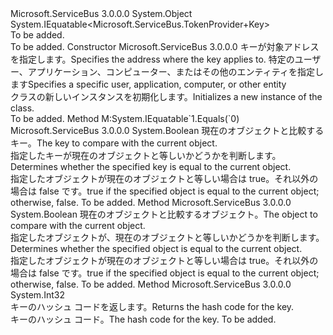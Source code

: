 <Type Name="TokenProvider+Key" FullName="Microsoft.ServiceBus.TokenProvider+Key">
  <TypeSignature Language="C#" Value="protected internal class TokenProvider.Key : IEquatable&lt;Microsoft.ServiceBus.TokenProvider.Key&gt;" />
  <TypeSignature Language="ILAsm" Value=".class nested protected auto ansi beforefieldinit TokenProvider/Key extends System.Object implements class System.IEquatable`1&lt;class Microsoft.ServiceBus.TokenProvider/Key&gt;" />
  <TypeSignature Language="DocId" Value="T:Microsoft.ServiceBus.TokenProvider.Key" />
  <TypeSignature Language="VB.NET" Value="Protected Friend Class TokenProvider.Key&#xA;Implements IEquatable(Of TokenProvider.Key)" />
  <AssemblyInfo>
    <AssemblyName>Microsoft.ServiceBus</AssemblyName>
    <AssemblyVersion>3.0.0.0</AssemblyVersion>
  </AssemblyInfo>
  <Base>
    <BaseTypeName>System.Object</BaseTypeName>
  </Base>
  <Interfaces>
    <Interface>
      <InterfaceName>System.IEquatable&lt;Microsoft.ServiceBus.TokenProvider+Key&gt;</InterfaceName>
    </Interface>
  </Interfaces>
  <Docs>
    <summary>To be added.</summary>
    <remarks>To be added.</remarks>
  </Docs>
  <Members>
    <Member MemberName=".ctor">
      <MemberSignature Language="C#" Value="public Key (string appliesTo, string claim);" />
      <MemberSignature Language="ILAsm" Value=".method public hidebysig specialname rtspecialname instance void .ctor(string appliesTo, string claim) cil managed" />
      <MemberSignature Language="DocId" Value="M:Microsoft.ServiceBus.TokenProvider.Key.#ctor(System.String,System.String)" />
      <MemberSignature Language="VB.NET" Value="Public Sub New (appliesTo As String, claim As String)" />
      <MemberSignature Language="F#" Value="new Microsoft.ServiceBus.TokenProvider.Key : string * string -&gt; Microsoft.ServiceBus.TokenProvider.Key" Usage="new Microsoft.ServiceBus.TokenProvider.Key (appliesTo, claim)" />
      <MemberType>Constructor</MemberType>
      <AssemblyInfo>
        <AssemblyName>Microsoft.ServiceBus</AssemblyName>
        <AssemblyVersion>3.0.0.0</AssemblyVersion>
      </AssemblyInfo>
      <Parameters>
        <Parameter Name="appliesTo" Type="System.String" />
        <Parameter Name="claim" Type="System.String" />
      </Parameters>
      <Docs>
        <param name="appliesTo"><span data-ttu-id="bd51e-101">キーが対象アドレスを指定します。</span><span class="sxs-lookup"><span data-stu-id="bd51e-101">Specifies the address where the key applies to.</span></span></param>
        <param name="claim"><span data-ttu-id="bd51e-102">特定のユーザー、アプリケーション、コンピューター、またはその他のエンティティを指定します</span><span class="sxs-lookup"><span data-stu-id="bd51e-102">Specifies a specific user, application, computer, or other entity</span></span></param>
        <summary><span data-ttu-id="bd51e-103"><see cref="T:Microsoft.ServiceBus.TokenProvider.Key" /> クラスの新しいインスタンスを初期化します。</span><span class="sxs-lookup"><span data-stu-id="bd51e-103">Initializes a new instance of the <see cref="T:Microsoft.ServiceBus.TokenProvider.Key" /> class.</span></span></summary>
        <remarks>To be added.</remarks>
      </Docs>
    </Member>
    <Member MemberName="Equals">
      <MemberSignature Language="C#" Value="public bool Equals (Microsoft.ServiceBus.TokenProvider.Key other);" />
      <MemberSignature Language="ILAsm" Value=".method public hidebysig newslot virtual instance bool Equals(class Microsoft.ServiceBus.TokenProvider/Key other) cil managed" />
      <MemberSignature Language="DocId" Value="M:Microsoft.ServiceBus.TokenProvider.Key.Equals(Microsoft.ServiceBus.TokenProvider.Key)" />
      <MemberSignature Language="VB.NET" Value="Public Function Equals (other As TokenProvider.Key) As Boolean" />
      <MemberSignature Language="F#" Value="override this.Equals : Microsoft.ServiceBus.TokenProvider.Key -&gt; bool" Usage="key.Equals other" />
      <MemberType>Method</MemberType>
      <Implements>
        <InterfaceMember>M:System.IEquatable`1.Equals(`0)</InterfaceMember>
      </Implements>
      <AssemblyInfo>
        <AssemblyName>Microsoft.ServiceBus</AssemblyName>
        <AssemblyVersion>3.0.0.0</AssemblyVersion>
      </AssemblyInfo>
      <ReturnValue>
        <ReturnType>System.Boolean</ReturnType>
      </ReturnValue>
      <Parameters>
        <Parameter Name="other" Type="Microsoft.ServiceBus.TokenProvider+Key" />
      </Parameters>
      <Docs>
        <param name="other"><span data-ttu-id="bd51e-104">現在のオブジェクトと比較するキー。</span><span class="sxs-lookup"><span data-stu-id="bd51e-104">The key to compare with the current object.</span></span></param>
        <summary><span data-ttu-id="bd51e-105">指定したキーが現在のオブジェクトと等しいかどうかを判断します。</span><span class="sxs-lookup"><span data-stu-id="bd51e-105">Determines whether the specified key is equal to the current object.</span></span></summary>
        <returns><span data-ttu-id="bd51e-106">指定したオブジェクトが現在のオブジェクトと等しい場合は true。それ以外の場合は false です。</span><span class="sxs-lookup"><span data-stu-id="bd51e-106">true if the specified object is equal to the current object; otherwise, false.</span></span></returns>
        <remarks>To be added.</remarks>
      </Docs>
    </Member>
    <Member MemberName="Equals">
      <MemberSignature Language="C#" Value="public override bool Equals (object obj);" />
      <MemberSignature Language="ILAsm" Value=".method public hidebysig virtual instance bool Equals(object obj) cil managed" />
      <MemberSignature Language="DocId" Value="M:Microsoft.ServiceBus.TokenProvider.Key.Equals(System.Object)" />
      <MemberSignature Language="VB.NET" Value="Public Overrides Function Equals (obj As Object) As Boolean" />
      <MemberSignature Language="F#" Value="override this.Equals : obj -&gt; bool" Usage="key.Equals obj" />
      <MemberType>Method</MemberType>
      <AssemblyInfo>
        <AssemblyName>Microsoft.ServiceBus</AssemblyName>
        <AssemblyVersion>3.0.0.0</AssemblyVersion>
      </AssemblyInfo>
      <ReturnValue>
        <ReturnType>System.Boolean</ReturnType>
      </ReturnValue>
      <Parameters>
        <Parameter Name="obj" Type="System.Object" />
      </Parameters>
      <Docs>
        <param name="obj"><span data-ttu-id="bd51e-107">現在のオブジェクトと比較するオブジェクト。</span><span class="sxs-lookup"><span data-stu-id="bd51e-107">The object to compare with the current object.</span></span></param>
        <summary><span data-ttu-id="bd51e-108">指定したオブジェクトが、現在のオブジェクトと等しいかどうかを判断します。</span><span class="sxs-lookup"><span data-stu-id="bd51e-108">Determines whether the specified object is equal to the current object.</span></span></summary>
        <returns><span data-ttu-id="bd51e-109">指定したオブジェクトが現在のオブジェクトと等しい場合は true。それ以外の場合は false です。</span><span class="sxs-lookup"><span data-stu-id="bd51e-109">true if the specified object is equal to the current object; otherwise, false.</span></span></returns>
        <remarks>To be added.</remarks>
      </Docs>
    </Member>
    <Member MemberName="GetHashCode">
      <MemberSignature Language="C#" Value="public override int GetHashCode ();" />
      <MemberSignature Language="ILAsm" Value=".method public hidebysig virtual instance int32 GetHashCode() cil managed" />
      <MemberSignature Language="DocId" Value="M:Microsoft.ServiceBus.TokenProvider.Key.GetHashCode" />
      <MemberSignature Language="VB.NET" Value="Public Overrides Function GetHashCode () As Integer" />
      <MemberSignature Language="F#" Value="override this.GetHashCode : unit -&gt; int" Usage="key.GetHashCode " />
      <MemberType>Method</MemberType>
      <AssemblyInfo>
        <AssemblyName>Microsoft.ServiceBus</AssemblyName>
        <AssemblyVersion>3.0.0.0</AssemblyVersion>
      </AssemblyInfo>
      <ReturnValue>
        <ReturnType>System.Int32</ReturnType>
      </ReturnValue>
      <Parameters />
      <Docs>
        <summary><span data-ttu-id="bd51e-110">キーのハッシュ コードを返します。</span><span class="sxs-lookup"><span data-stu-id="bd51e-110">Returns the hash code for the key.</span></span></summary>
        <returns><span data-ttu-id="bd51e-111">キーのハッシュ コード。</span><span class="sxs-lookup"><span data-stu-id="bd51e-111">The hash code for the key.</span></span></returns>
        <remarks>To be added.</remarks>
      </Docs>
    </Member>
  </Members>
</Type>